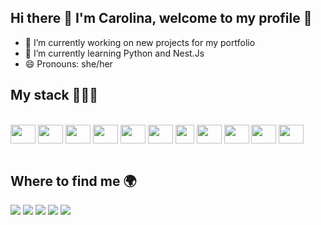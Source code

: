 ## Hi there 👋 I'm Carolina, welcome to my profile 🥰

- 🔭 I’m currently working on new projects for my portfolio
- 🌱 I’m currently learning Python and Nest.Js
- 😄 Pronouns: she/her

## My stack 👩🏼‍💻

<div display=inline-block>
<br/>
<img align=center height=30 width=40 src="https://cdn.jsdelivr.net/gh/devicons/devicon@latest/icons/html5/html5-original.svg" />
<img align=center height=30 width=40 src="https://cdn.jsdelivr.net/gh/devicons/devicon@latest/icons/css3/css3-original.svg" />
<img align=center height=30 width=40 src="https://cdn.jsdelivr.net/gh/devicons/devicon@latest/icons/javascript/javascript-original.svg" />
<img align=center height=30 width=40 src="https://cdn.jsdelivr.net/gh/devicons/devicon@latest/icons/typescript/typescript-original.svg" />
<img align=center height=30 width=40 src="https://cdn.jsdelivr.net/gh/devicons/devicon@latest/icons/react/react-original.svg" />
<img align=center height=30 width=40 src="https://cdn.jsdelivr.net/gh/devicons/devicon@latest/icons/sass/sass-original.svg" />
  <img align=center height=30 src="https://cdn.jsdelivr.net/gh/devicons/devicon@latest/icons/tailwindcss/tailwindcss-original.svg" />
<img align=center height=30 width=40 src="https://cdn.jsdelivr.net/gh/devicons/devicon@latest/icons/nodejs/nodejs-original-wordmark.svg" />
<img align=center height=30 width=40 src="https://cdn.jsdelivr.net/gh/devicons/devicon@latest/icons/express/express-original-wordmark.svg" />
<img align=center height=30 width=40 src="https://cdn.jsdelivr.net/gh/devicons/devicon@latest/icons/prisma/prisma-original.svg" />
<img align=center height=30 width=40 src="https://cdn.jsdelivr.net/gh/devicons/devicon@latest/icons/postgresql/postgresql-original.svg" />
</div>
</br>


## Where to find me 🌍

<div>
  <a href="" target="_blank"><img src="https://img.shields.io/badge/website-000000?style=for-the-badge&logo=About.me&logoColor=white"></a>
  <a href="https://www.linkedin.com/in/carolina-do-amaral/" target="_blank"><img src="https://img.shields.io/badge/LinkedIn-0077B5?style=for-the-badge&logo=linkedin&logoColor=white"></a>
  <a href="https://www.instagram.com/carolinaamfr/" target="_blank"><img src="https://img.shields.io/badge/Instagram-E4405F?style=for-the-badge&logo=instagram&logoColor=white"></a>
  <a href="https://open.spotify.com/user/222tss5th55rsiim7vcvrsizq?si=01ba22d2cd454399" target="_blank"><img src="https://img.shields.io/badge/Spotify-1ED760?&style=for-the-badge&logo=spotify&logoColor=white"></a>
  <a href="https://steamcommunity.com/profiles/76561198116709679/" target="_blank"><img src="https://img.shields.io/badge/Steam-000000?style=for-the-badge&logo=steam&logoColor=white"></a>
</div>
